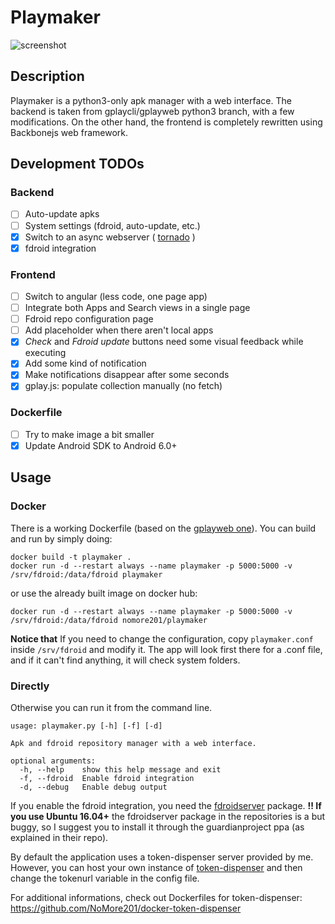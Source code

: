 # Playmaker

![screenshot](https://github.com/NoMore201/playmaker/raw/master/example1.png)

## Description

Playmaker is a python3-only apk manager with a web interface. The backend is taken from gplaycli/gplayweb python3 branch, with a few modifications.
On the other hand, the frontend is completely rewritten using Backbonejs web framework.

## Development TODOs

### Backend
- [ ] Auto-update apks
- [ ] System settings (fdroid, auto-update, etc.)
- [x] Switch to an async webserver ( [tornado](http://www.tornadoweb.org/en/stable/) )
- [x] fdroid integration

### Frontend
- [ ] Switch to angular (less code, one page app)
- [ ] Integrate both Apps and Search views in a single page
- [ ] Fdroid repo configuration page
- [ ] Add placeholder when there aren't local apps
- [x] *Check* and *Fdroid update* buttons need some visual feedback while executing
- [x] Add some kind of notification
- [x] Make notifications disappear after some seconds
- [x] gplay.js: populate collection manually (no fetch)

### Dockerfile
- [ ] Try to make image a bit smaller
- [x] Update Android SDK to Android 6.0+

## Usage

### Docker

There is a working Dockerfile (based on the [gplayweb one](https://github.com/matlink/gplayweb/blob/master/Dockerfile)). You can build and run by simply doing:

```
docker build -t playmaker .
docker run -d --restart always --name playmaker -p 5000:5000 -v /srv/fdroid:/data/fdroid playmaker
```
or use the already built image on docker hub:

```
docker run -d --restart always --name playmaker -p 5000:5000 -v /srv/fdroid:/data/fdroid nomore201/playmaker
```
**Notice that** If you need to change the configuration, copy `playmaker.conf` inside `/srv/fdroid` and modify it. The app will look first there for a .conf file, and if it can't find anything, it will check system folders.

### Directly

Otherwise you can run it from the command line.

```
usage: playmaker.py [-h] [-f] [-d]

Apk and fdroid repository manager with a web interface.

optional arguments:
  -h, --help    show this help message and exit
  -f, --fdroid  Enable fdroid integration
  -d, --debug   Enable debug output
```

If you enable the fdroid integration, you need the [fdroidserver](https://gitlab.com/fdroid/fdroidserver) package.
**!! If you use Ubuntu 16.04+** the fdroidserver package in the repositories is a but buggy, so I suggest you to install it through the guardianproject ppa (as explained in their repo).

By default the application uses a token-dispenser server provided by me. However, you can host your own instance of [token-dispenser](https://github.com/yeriomin/token-dispenser) and then change the tokenurl variable in the config file.

For additional informations, check out Dockerfiles for token-dispenser: https://github.com/NoMore201/docker-token-dispenser
